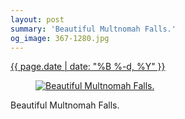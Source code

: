 ```yaml
---
layout: post
summary: 'Beautiful Multnomah Falls.'
og_image: 367-1280.jpg
---
```


<div class="post">
 <time>
  <a href="/367">
   {{ page.date | date: "%B %-d, %Y" }}
  </a>
 </time>
 <a href="/367">
  <figure data-taken="8/28/2014">
   <img alt="Beautiful Multnomah Falls." sizes="(min-width: 700px) 50vw, calc(100vw - 2rem)" src="{{ site.assets_url }}/367-640.jpg" srcset="{{ site.assets_url }}/367-1280.jpg 1280w, {{ site.assets_url }}/367-960.jpg 960w, {{ site.assets_url }}/367-640.jpg 640w, {{ site.assets_url }}/367-320.jpg 320w"/>
  </figure>
 </a>
 <span>
  Beautiful Multnomah Falls.
 </span>
</div>
